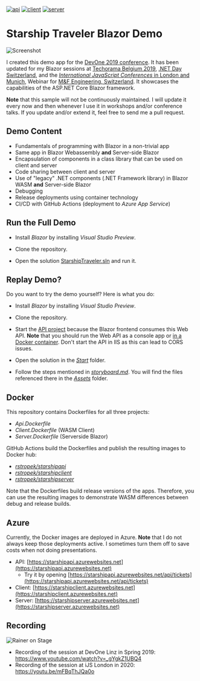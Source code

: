 [![api](https://github.com/rstropek/StarshipTraveler/actions/workflows/api.yaml/badge.svg)](https://github.com/rstropek/StarshipTraveler/actions/workflows/api.yaml)
[![client](https://github.com/rstropek/StarshipTraveler/actions/workflows/client.yaml/badge.svg)](https://github.com/rstropek/StarshipTraveler/actions/workflows/client.yaml)
[![server](https://github.com/rstropek/StarshipTraveler/actions/workflows/server.yaml/badge.svg)](https://github.com/rstropek/StarshipTraveler/actions/workflows/server.yaml)

# Starship Traveler Blazor Demo

![Screenshot](starship-travel.gif)

I created this demo app for the [DevOne 2019 conference](https://devone.at). It has been updated for my Blazor sessions at [Techorama Belgium 2019](https://techorama.be/), [.NET Day Switzerland](https://dotnetday.ch/), and the [*International JavaScript Conferences* in London and Munich](https://javascript-conference.com/), Webinar for [M&F Engineering, Switzerland](https://www.m-f.ch/events/event/29-webinare/73-webframeworks-webinar_2021). It showcases the capabilities of the ASP.NET Core Blazor framework.

**Note** that this sample will not be continuously maintained. I will update it every now and then whenever I use it in workshops and/or conference talks. If you update and/or extend it, feel free to send me a pull request.

## Demo Content

* Fundamentals of programming with Blazor in a non-trivial app
* Same app in Blazor Webassembly **and** Server-side Blazor
* Encapsulation of components in a class library that can be used on client and server
* Code sharing between client and server
* Use of "legacy" .NET components (.NET Framework library) in Blazor WASM **and** Server-side Blazor
* Debugging
* Release deployments using container technology
* CI/CD with GitHub Actions (deployment to *Azure App Service*)

## Run the Full Demo

* Install *Blazor* by installing *Visual Studio Preview*.

* Clone the repository.

* Open the solution [StarshipTraveler.sln](StarshipTraveler.sln) and run it.

## Replay Demo?

Do you want to try the demo yourself? Here is what you do:

* Install *Blazor* by installing *Visual Studio Preview*.

* Clone the repository.

* Start the [API project](StarshipTraveler.Api) because the Blazor frontend consumes this Web API. **Note** that you should run the Web API as a console app or [in a Docker container](https://github.com/rstropek/StarshipTraveler/blob/master/storyboard.md#docker). Don't start the API in IIS as this can lead to CORS issues.

* Open the solution in the [*Start*](Start) folder.

* Follow the steps mentioned in [*storyboard.md*](storyboard.md). You will find the files referenced there in the [*Assets*](Assets) folder.

## Docker

This repository contains Dockerfiles for all three projects:

* *Api.Dockerfile*
* *Client.Dockerfile* (WASM Client)
* *Server.Dockerfile* (Serverside Blazor)

GitHub Actions build the Dockerfiles and publish the resulting images to Docker hub:

* [*rstropek/starshipapi*](https://hub.docker.com/repository/docker/rstropek/starshipapi)
* [*rstropek/starshipclient*](https://hub.docker.com/repository/docker/rstropek/starshipclient)
* [*rstropek/starshipserver*](https://hub.docker.com/repository/docker/rstropek/starshipserver)

Note that the Dockerfiles build release versions of the apps. Therefore, you can use the resulting images to demonstrate WASM differences between debug and release builds.

## Azure

Currently, the Docker images are deployed in Azure. **Note** that I do not always keep those deployments active. I sometimes turn them off to save costs when not doing presentations.

* API: [https://starshipapi.azurewebsites.net](https://starshipapi.azurewebsites.net)
  * Try it by opening [https://starshipapi.azurewebsites.net/api/tickets](https://starshipapi.azurewebsites.net/api/tickets)
* Client: [https://starshipclient.azurewebsites.net](https://starshipclient.azurewebsites.net)
* Server: [https://starshipserver.azurewebsites.net](https://starshipserver.azurewebsites.net)

## Recording

![Rainer on Stage](rainer-on-stage.jpg)

* Recording of the session at DevOne Linz in Spring 2019: https://www.youtube.com/watch?v=_gYgkZ1UBQ4
* Recording of the session at iJS London in 2020: https://youtu.be/mFBqThJQa0o
